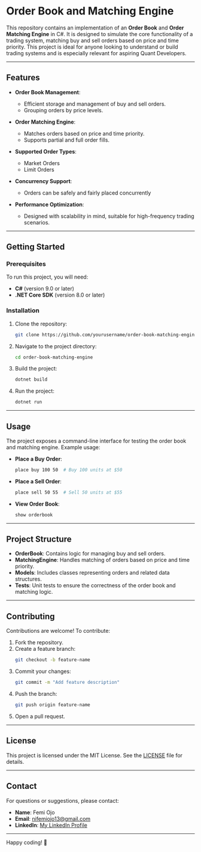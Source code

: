 # Order Book and Matching Engine

This repository contains an implementation of an **Order Book** and **Order Matching Engine** in C#. It is designed to simulate the core functionality of a trading system, matching buy and sell orders based on price and time priority. This project is ideal for anyone looking to understand or build trading systems and is especially relevant for aspiring Quant Developers.

---

## Features

- **Order Book Management**:
  - Efficient storage and management of buy and sell orders.
  - Grouping orders by price levels.

- **Order Matching Engine**:
  - Matches orders based on price and time priority.
  - Supports partial and full order fills.

- **Supported Order Types**:
  - Market Orders
  - Limit Orders

- **Concurrency Support**:
  - Orders can be safely and fairly placed concurrently

- **Performance Optimization**:
  - Designed with scalability in mind, suitable for high-frequency trading scenarios.

---

## Getting Started

### Prerequisites

To run this project, you will need:
- **C#** (version 9.0 or later)
- **.NET Core SDK** (version 8.0 or later)

### Installation

1. Clone the repository:
   ```bash
   git clone https://github.com/yourusername/order-book-matching-engine.git
   ```
2. Navigate to the project directory:
   ```bash
   cd order-book-matching-engine
   ```
3. Build the project:
   ```bash
   dotnet build
   ```

4. Run the project:
   ```bash
   dotnet run
   ```

---

## Usage

The project exposes a command-line interface for testing the order book and matching engine. Example usage:

- **Place a Buy Order**:
  ```bash
  place buy 100 50  # Buy 100 units at $50
  ```

- **Place a Sell Order**:
  ```bash
  place sell 50 55  # Sell 50 units at $55
  ```

- **View Order Book**:
  ```bash
  show orderbook
  ```

---

## Project Structure

- **OrderBook**: Contains logic for managing buy and sell orders.
- **MatchingEngine**: Handles matching of orders based on price and time priority.
- **Models**: Includes classes representing orders and related data structures.
- **Tests**: Unit tests to ensure the correctness of the order book and matching logic.

---

## Contributing

Contributions are welcome! To contribute:
1. Fork the repository.
2. Create a feature branch:
   ```bash
   git checkout -b feature-name
   ```
3. Commit your changes:
   ```bash
   git commit -m "Add feature description"
   ```
4. Push the branch:
   ```bash
   git push origin feature-name
   ```
5. Open a pull request.

---

## License

This project is licensed under the MIT License. See the [LICENSE](LICENSE) file for details.

---

## Contact

For questions or suggestions, please contact:
- **Name**: Femi Ojo
- **Email**: nifemiojo13@gmail.com
- **LinkedIn**: [My LinkedIn Profile](https://www.linkedin.com/in/femi-o-1848a1101/)

---

Happy coding! 🚀

